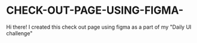 # CHECK-OUT-PAGE-USING-FIGMA-
Hi there! 
I created this check out page using figma as a part of my "Daily UI challenge"
